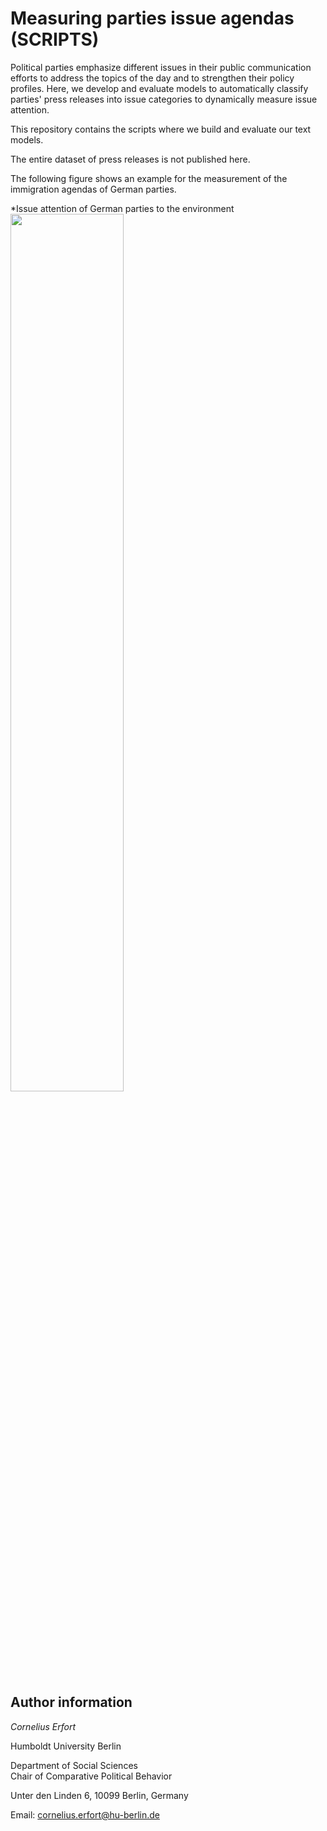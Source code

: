 # Measuring parties issue agendas (SCRIPTS)

Political parties emphasize different issues in their public communication efforts to address the topics of the day and to strengthen their policy profiles. Here, we develop and evaluate models to automatically classify parties' press releases into issue categories to dynamically measure issue attention.

This repository contains the scripts where we build and evaluate our text models.

The entire dataset of press releases is not published here.


The following figure shows an example for the measurement of the immigration agendas of German parties.

*Issue attention of German parties to the environment <br>
<img src="https://github.com/cornelius-erfort/scripts-issue-agendas/blob/main/plots/immigration-agenda-germany.png" width="60%">


## Author information

*Cornelius Erfort*

Humboldt University Berlin

Department of Social Sciences
<br>
Chair of Comparative Political Behavior

Unter den Linden 6, 10099 Berlin, Germany

Email: cornelius.erfort@hu-berlin.de
